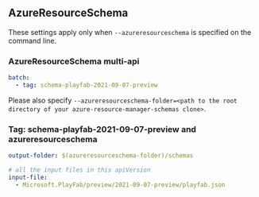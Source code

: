 ## AzureResourceSchema

These settings apply only when `--azureresourceschema` is specified on the command line.

### AzureResourceSchema multi-api

``` yaml $(azureresourceschema) && $(multiapi)
batch:
  - tag: schema-playfab-2021-09-07-preview

```

Please also specify `--azureresourceschema-folder=<path to the root directory of your azure-resource-manager-schemas clone>`.

### Tag: schema-playfab-2021-09-07-preview and azureresourceschema

``` yaml $(tag) == 'schema-playfab-2021-09-07-preview' && $(azureresourceschema)
output-folder: $(azureresourceschema-folder)/schemas

# all the input files in this apiVersion
input-file:
  - Microsoft.PlayFab/preview/2021-09-07-preview/playfab.json
```
